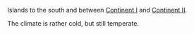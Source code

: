 Islands to the south and between [Continent I]() and [Continent II]().

The climate is rather cold, but still temperate.
